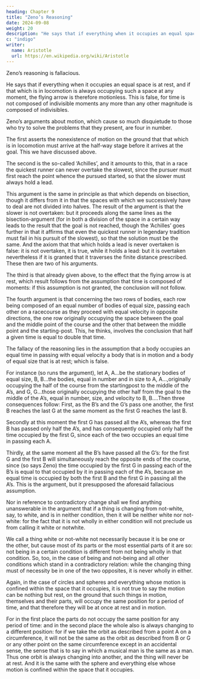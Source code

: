 ```yaml
---
heading: Chapter 9
title: "Zeno’s Reasoning"
date: 2024-09-08
weight: 20
description: "He says that if everything when it occupies an equal space is at rest"
c: "indigo"
writer:
  name: Aristotle 
  url: https://en.wikipedia.org/wiki/Aristotle
---
```



Zeno’s reasoning is fallacious.

He says that if everything when it occupies an equal space is at rest, and if that which is in locomotion is always occupying such a space at any moment, the flying arrow is therefore motionless. This is
false, for time is not composed of indivisible moments any more than any other
magnitude is composed of indivisibles.

Zeno’s arguments about motion, which cause so much disquietude to those who try to
solve the problems that they present, are four in number. 

The first asserts the nonexistence of motion on the ground that that which is in locomotion must arrive at the half-way stage before it arrives at the goal. This we have discussed above.

The second is the so-called ‘Achilles’, and it amounts to this, that in a race the quickest runner can never overtake the slowest, since the pursuer must first reach the point whence the pursued started, so that the slower must always hold a lead.

This argument is the same in principle as that which depends on bisection, though it differs from it in that the spaces with which we successively have to deal are not divided into halves. The result of the argument is that the slower is not overtaken: but it proceeds along the same lines as the bisection-argument (for in both a division of the space in a certain way leads to the result that the goal is not reached, though the ‘Achilles’ goes further in that it affirms that even the quickest runner in legendary tradition must fail in his pursuit of the slowest), so that the solution must be the same. And the axiom that that which holds a
lead is never overtaken is false: it is not overtaken, it is true, while it holds a lead: but it
is overtaken nevertheless if it is granted that it traverses the finite distance prescribed.
These then are two of his arguments.

The third is that already given above, to the effect that the flying arrow is at rest, which result follows from the assumption that time is composed of moments: if this assumption is not granted, the conclusion will not follow.

The fourth argument is that concerning the two rows of bodies, each row being
composed of an equal number of bodies of equal size, passing each other on a racecourse as they proceed with equal velocity in opposite directions, the one row originally occupying the space between the goal and the middle point of the course and the other
that between the middle point and the starting-post. This, he thinks, involves the
conclusion that half a given time is equal to double that time.

The fallacy of the reasoning lies in the assumption that a body occupies an equal time in
passing with equal velocity a body that is in motion and a body of equal size that is at
rest; which is false. 

For instance (so runs the argument), let A, A...be the stationary
bodies of equal size, B, B...the bodies, equal in number and in size to A, A...,originally
occupying the half of the course from the startingpost to the middle of the A’s, and G,
G...those originally occupying the other half from the goal to the middle of the A’s,
equal in number, size, and velocity to B, B....Then three consequences follow: First, as
the B’s and the G’s pass one another, the first B reaches the last G at the same moment
as the first G reaches the last B. 

Secondly at this moment the first G has passed all the A’s, whereas the first B has passed only half the A’s, and has consequently occupied only half the time occupied by the first G, since each of the two occupies an equal time in passing each A. 

Thirdly, at the same moment all the B’s have passed all the G’s: for the first G and the first B will simultaneously reach the opposite ends of the course, since (so says Zeno) the time occupied by the first G in passing each of the B’s is equal to that occupied by it in passing each of the A’s, because an equal time is occupied by both the first B and the first G in passing all the A’s. This is the argument, but it
presupposed the aforesaid fallacious assumption.

Nor in reference to contradictory change shall we find anything unanswerable in the argument that if a thing is changing from not-white, say, to white, and is in neither condition, then it will be neither white nor not-white: for the fact that it is not wholly in either condition will not preclude us from calling it white or notwhite. 

We call a thing white or not-white not necessarily because it is be one or the other, but cause most of its parts or the most essential parts of it are so: not being in a certain condition is different from not being wholly in that condition. So, too, in the case of being and not-being and all other conditions which stand in a contradictory relation: while the changing thing must of necessity be in one of the two opposites, it is never wholly in either.

Again, in the case of circles and spheres and everything whose motion is confined
within the space that it occupies, it is not true to say the motion can be nothing but rest,
on the ground that such things in motion, themselves and their parts, will occupy the
same position for a period of time, and that therefore they will be at once at rest and in
motion. 

For in the first place the parts do not occupy the same position for any period of
time: and in the second place the whole also is always changing to a different position:
for if we take the orbit as described from a point A on a circumference, it will not be the
same as the orbit as described from B or G or any other point on the same circumference
except in an accidental sense, the sense that is to say in which a musical man is the same
as a man. Thus one orbit is always changing into another, and the thing will never be at
rest. And it is the same with the sphere and everything else whose motion is confined
within the space that it occupies.
